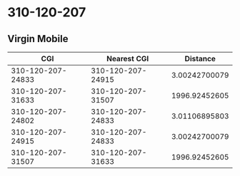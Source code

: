 # 310-120-207
## Virgin Mobile


| CGI | Nearest CGI | Distance |
|-----|-------------|----------|
| 310-120-207-24833 | 310-120-207-24915 | 3.00242700079 |
| 310-120-207-31633 | 310-120-207-31507 | 1996.92452605 |
| 310-120-207-24802 | 310-120-207-24833 | 3.01106895803 |
| 310-120-207-24915 | 310-120-207-24833 | 3.00242700079 |
| 310-120-207-31507 | 310-120-207-31633 | 1996.92452605 |
